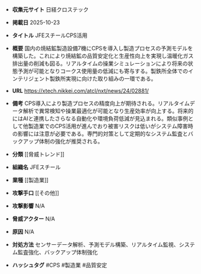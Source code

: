 - **収集元サイト**
日経クロステック

- **掲載日**
2025-10-23

- **タイトル**
JFEスチールCPS活用

- **概要**
国内の焼結鉱製造設備7機にCPSを導入し製造プロセスの予測モデルを構築した。これにより焼結鉱の品質安定化と生産性向上を実現し温暖化ガス排出量の削減も図る。リアルタイムの操業シミュレーションにより将来の状態予測が可能となりコークス使用量の低減にも寄与する。製鉄所全体でのインテリジェント製鉄所実現に向けた取り組みの一環である。

- **URL**
https://xtech.nikkei.com/atcl/nxt/news/24/02881/

- **備考**
CPS導入により製造プロセスの精度向上が期待される。リアルタイムデータ解析で異常検知や操業最適化が可能となり生産効率が向上する。将来的にはAIと連携したさらなる自動化や環境負荷低減が見込まれる。類似事例として他製造業でのCPS活用が進んでおり被害リスクは低いがシステム障害時の影響には注意が必要である。専門的対策として定期的なシステム監査とバックアップ体制の強化が推奨される。

- **分類**
[[脅威トレンド]]

- **組織名**
JFEスチール

- **業種**
[[製造業]]

- **攻撃手口**
[[その他]]

- **攻撃影響**
N/A

- **脅威アクター**
N/A

- **原因**
N/A

- **対処方法**
センサーデータ解析、予測モデル構築、リアルタイム監視、システム監査強化、バックアップ体制強化

- **ハッシュタグ**
#CPS #製造業 #品質安定
